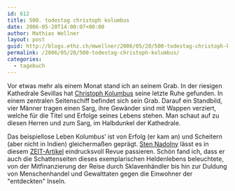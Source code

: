 ```yaml
---
id: 612
title: 500. todestag christoph kolumbus
date: 2006-05-20T14:00:07+00:00
author: Mathias Wellner
layout: post
guid: http://blogs.ethz.ch/mwellner/2006/05/20/500-todestag-christoph-kolumbus/
permalink: /2006/05/20/500-todestag-christoph-kolumbus/
categories:
  - tagebuch
---
```

Vor etwas mehr als einem Monat stand ich an seinem Grab. In der riesigen Kathedrale Sevillas hat [Christoph Kolumbus](https://de.wikipedia.org/wiki/Christoph_Kolumbus) seine letzte Ruhe gefunden. In einem zentralen Seitenschiff befindet sich sein Grab. Darauf ein Standbild, vier Männer tragen einen Sarg, ihre Gewänder sind mit Wappen verziert, welche für die Titel und Erfolge seines Lebens stehen. Man schaut auf zu diesen Herren und zum Sarg, im Halbdunkel der Kathedrale. 

Das beispiellose Leben Kolumbus&#8217; ist von Erfolg (er kam an) und Scheitern (aber nicht in Indien) gleichermaßen geprägt. [Sten Nadolny](https://de.wikipedia.org/wiki/Sten_Nadolny) lässt es in diesem [ZEIT-Artikel](http://www.zeit.de/2006/20/A-Columbus2_xml) eindrucksvoll Revue passieren. Schön fand ich, dass er auch die Schattenseiten dieses exemplarischen Heldenlebens beleuchtete, von der Mitfinanzierung der Reise durch Sklavenhändler bis hin zur Duldung von Menschenhandel und Gewalttaten gegen die Einwohner der "entdeckten" Inseln.